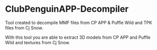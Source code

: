 # ClubPenguinAPP-Decompiler
Tool created to decompile MMF files from CP APP & Puffle Wild and TPK files from Cj Snow.

With this tool you are able to extract 3D models from CP APP and Puffle Wild and textures from Cj Snow.

